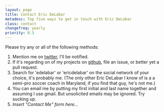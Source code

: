 ```yaml
---
layout: page
title: Contact Eric DeLabar
metadesc: Top five ways to get in touch with Eric DeLabar
class: contact
changefreq: yearly
priority: 0.3
---
```

Please try any or all of the following methods:

1. Mention me on [twitter](http://twitter.com/edelabar), I'll be notified.
2. If it's regarding on of my projects on [github](http://github.com/edelabar), file an issue, or better yet a pull request.
3. Search for 'edelabar' or 'ericdelabar' on the social network of your choice, it's probably me.  (The only other Eric DeLabar I know of is a a semi-pro soccer coach in Maryland, if you find that guy, he's not me.)
4. You can email me by putting my first initial and last name together and assuming I use gmail.  But unsolicited emails may be ignored.  Try sucking up.
5. *Insert "Contact Me" form here...*